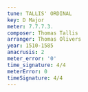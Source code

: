 ```yaml
---
tune: TALLIS' ORDINAL
key: D Major
meter: 7.7.7.3.
composer: Thomas Tallis
arranger: Thomas Olivers
year: 1510-1585
anacrusis: 2
meter_error: '0'
time_signature: 4/4
meterError: 0
timeSignature: 4/4
---
```


